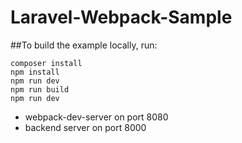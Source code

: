 #  Laravel-Webpack-Sample


##To build the example locally, run:
<pre><code>composer install
npm install
npm run dev
npm run build
npm run dev</code></pre>

* webpack-dev-server on port 8080
* backend server on port 8000
